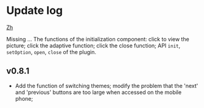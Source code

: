 # Update log

[Zh](./README_zh-cn.md)

Missing
...
  The functions of the initialization component: click to view the picture; click the adaptive function; click the close function; API `init`, `setOption`, `open`, `close` of the plugin.

## v0.8.1
 - Add the function of switching themes; modify the problem that the 'next' and 'previous' buttons are too large when accessed on the mobile phone;
